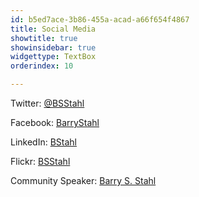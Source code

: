 ```yaml
---
id: b5ed7ace-3b86-455a-acad-a66f654f4867
title: Social Media
showtitle: true
showinsidebar: true
widgettype: TextBox
orderindex: 10

---
```

<p>Twitter&#58; <a href="[http://twitter.com/bsstahl](http://twitter.com/bsstahl "http://twitter.com/bsstahl")">@BSStahl</a></p>

<p>Facebook&#58; <a href="[http://www.facebook.com/barrystahl](http://www.facebook.com/barrystahl "http://www.facebook.com/barrystahl")">BarryStahl</a></p>

<p>LinkedIn&#58; <a href="[http://www.linkedin.com/in/bstahl](http://www.linkedin.com/in/bstahl "http://www.linkedin.com/in/bstahl")">BStahl</a></p>

<p>Flickr&#58; <a href="[http://flickr.com/bsstahl](http://flickr.com/bsstahl "http://flickr.com/bsstahl")">BSStahl</a></p> 

<p>Community Speaker&#58; <a href="/page/Speaking-Engagements.aspx">Barry S. Stahl</a></p>